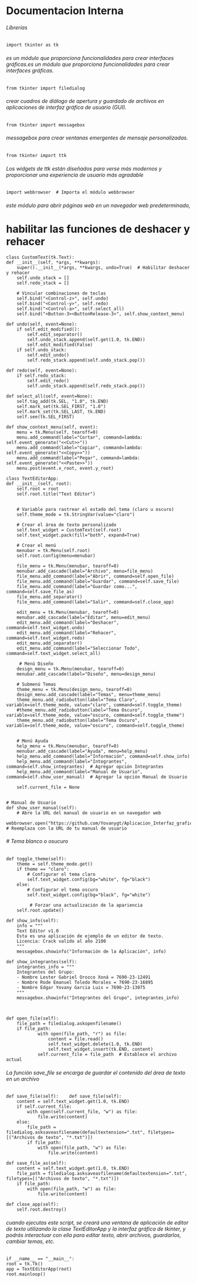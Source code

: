 # Documentacion Interna

###### Librerias
	import tkinter as tk  
###### es un módulo que proporciona funcionalidades para crear interfaces gráficas.es un módulo que proporciona funcionalidades para crear interfaces gráficas.

	from tkinter import filedialog 
###### crear cuadros de diálogo de apertura y guardado de archivos en aplicaciones de interfaz gráfica de usuario (GUI).

	from tkinter import messagebox
###### messagebox para crear ventanas emergentes de mensaje personalizadas.

	from tkinter import ttk
###### Los widgets de ttk están diseñados para verse más modernos y proporcionar una experiencia de usuario más agradable

	import webbrowser  # Importa el módulo webbrowser
###### este módulo para abrir páginas web en un navegador web predeterminado, 


# habilitar las funciones de deshacer y rehacer
	class CustomText(tk.Text):
    def __init__(self, *args, **kwargs):
        super().__init__(*args, **kwargs, undo=True)  # Habilitar deshacer y rehacer
        self.undo_stack = []
        self.redo_stack = []

        # Vincular combinaciones de teclas
        self.bind("<Control-z>", self.undo)
        self.bind("<Control-y>", self.redo)
        self.bind("<Control-a>", self.select_all)
        self.bind("<Button-3><ButtonRelease-3>", self.show_context_menu)

    def undo(self, event=None):
        if self.edit_modified():
            self.edit_separator()
            self.undo_stack.append(self.get(1.0, tk.END))
            self.edit_modified(False)
        if self.undo_stack:
            self.edit_undo()
            self.redo_stack.append(self.undo_stack.pop())

    def redo(self, event=None):
        if self.redo_stack:
            self.edit_redo()
            self.undo_stack.append(self.redo_stack.pop())

    def select_all(self, event=None):
        self.tag_add(tk.SEL, "1.0", tk.END)
        self.mark_set(tk.SEL_FIRST, "1.0")
        self.mark_set(tk.SEL_LAST, tk.END)
        self.see(tk.SEL_FIRST)

    def show_context_menu(self, event):
        menu = tk.Menu(self, tearoff=0)
        menu.add_command(label="Cortar", command=lambda: self.event_generate("<<Cut>>"))
        menu.add_command(label="Copiar", command=lambda: self.event_generate("<<Copy>>"))
        menu.add_command(label="Pegar", command=lambda: self.event_generate("<<Paste>>"))
        menu.post(event.x_root, event.y_root)

	class TextEditorApp:
    def __init__(self, root):
        self.root = root
        self.root.title("Text Editor")
        

        # Variable para rastrear el estado del tema (claro u oscuro)
        self.theme_mode = tk.StringVar(value="claro")

        # Crear el área de texto personalizado
        self.text_widget = CustomText(self.root)
        self.text_widget.pack(fill="both", expand=True)

        # Crear el menú
        menubar = tk.Menu(self.root)
        self.root.config(menu=menubar)

        file_menu = tk.Menu(menubar, tearoff=0)
        menubar.add_cascade(label="Archivo", menu=file_menu)
        file_menu.add_command(label="Abrir", command=self.open_file)
        file_menu.add_command(label="Guardar", command=self.save_file)
        file_menu.add_command(label="Guardar como...", command=self.save_file_as)
        file_menu.add_separator()
        file_menu.add_command(label="Salir", command=self.close_app)

        edit_menu = tk.Menu(menubar, tearoff=0)
        menubar.add_cascade(label="Editar", menu=edit_menu)
        edit_menu.add_command(label="Deshacer", command=self.text_widget.undo)
        edit_menu.add_command(label="Rehacer", command=self.text_widget.redo)
        edit_menu.add_separator()
        edit_menu.add_command(label="Seleccionar Todo", command=self.text_widget.select_all)

         # Menú Diseño
        design_menu = tk.Menu(menubar, tearoff=0)
        menubar.add_cascade(label="Diseño", menu=design_menu)

        # Submenú Temas
        theme_menu = tk.Menu(design_menu, tearoff=0)
        design_menu.add_cascade(label="Temas", menu=theme_menu)
        theme_menu.add_radiobutton(label="Tema Claro", variable=self.theme_mode, value="claro", command=self.toggle_theme)
        #theme_menu.add_radiobutton(label="Tema Oscuro", variable=self.theme_mode, value="oscuro, command=self.toggle_theme")
        theme_menu.add_radiobutton(label="Tema Oscuro", variable=self.theme_mode, value="oscuro", command=self.toggle_theme)


        # Menú Ayuda
        help_menu = tk.Menu(menubar, tearoff=0)
        menubar.add_cascade(label="Ayuda", menu=help_menu)
        help_menu.add_command(label="Información", command=self.show_info)
        help_menu.add_command(label="Integrantes", command=self.show_integrantes)  # Agregar opción Integrantes
        help_menu.add_command(label="Manual de Usuario", command=self.show_user_manual)  # Agregar la opción Manual de Usuario

        self.current_file = None


    # Manual de Usuario
    def show_user_manual(self):
        # Abre la URL del manual de usuario en un navegador web
        webbrowser.open("https://github.com/Yovanygt/Aplicacion_Interfaz_grafica")  # Reemplaza con la URL de tu manual de usuario

###### # Tema blanco o osucuro
    def toggle_theme(self):
        theme = self.theme_mode.get()
        if theme == "claro":
            # Configurar el tema claro
            self.text_widget.config(bg="white", fg="black")
        else:
            # Configurar el tema oscuro
            self.text_widget.config(bg="black", fg="white")

             # Forzar una actualización de la apariencia
        self.root.update()

    def show_info(self):
        info = """
        Text Editor v1.0
        Esta es una aplicación de ejemplo de un editor de texto.
        Licencia: Crack valido al año 2100
        """
        messagebox.showinfo("Información de la Aplicación", info)

    def show_integrantes(self):
        integrantes_info = """
        Integrantes del Grupo:
        - Nombre Lester Gabriel Orozco Xoná = 7690-23-12491
        - Nombre Rode Emanuel Toledo Morales = 7690-23-16895
        - Nombre Edgar Yovany Garcia Luis = 7690-23-13075
        """
        messagebox.showinfo("Integrantes del Grupo", integrantes_info)



    def open_file(self):
        file_path = filedialog.askopenfilename()
        if file_path:
                with open(file_path, "r") as file:
                    content = file.read()
                    self.text_widget.delete(1.0, tk.END)
                    self.text_widget.insert(tk.END, content)
                self.current_file = file_path  # Establece el archivo actual
            
           

######  La función save_file se encarga de guardar el contenido del área de texto en un archivo
    def save_file(self):    def save_file(self):
        content = self.text_widget.get(1.0, tk.END)
        if self.current_file:
            with open(self.current_file, "w") as file:
                file.write(content)
        else:
            file_path = filedialog.asksaveasfilename(defaultextension=".txt", filetypes=[("Archivos de texto", "*.txt")])
            if file_path:
                with open(file_path, "w") as file:
                    file.write(content)

    def save_file_as(self):
        content = self.text_widget.get(1.0, tk.END)
        file_path = filedialog.asksaveasfilename(defaultextension=".txt", filetypes=[("Archivos de texto", "*.txt")])
        if file_path:
            with open(file_path, "w") as file:
                file.write(content)

    def close_app(self):
        self.root.destroy()

###### cuando ejecutas este script, se creará una ventana de aplicación de editor de texto utilizando la clase TextEditorApp y la interfaz gráfica de tkinter, y podrás interactuar con ella para editar texto, abrir archivos, guardarlos, cambiar temas, etc.
	if __name__ == "__main__":
    root = tk.Tk()
    app = TextEditorApp(root)
    root.mainloop()

